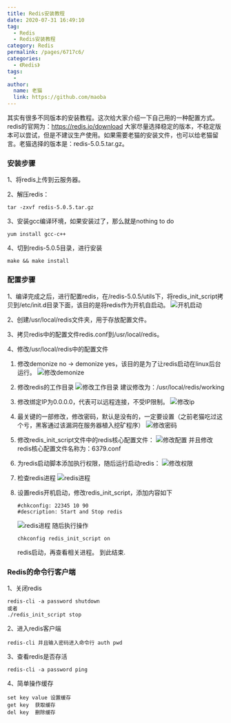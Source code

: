 ```yaml
---
title: Redis安装教程
date: 2020-07-31 16:49:10
tag: 
  - Redis
  - Redis安装教程
category: Redis
permalink: /pages/6717c6/
categories: 
  - 《Redis》
tags: 
  - 
author: 
  name: 老猫
  link: https://github.com/maoba
---
```


其实有很多不同版本的安装教程。这次给大家介绍一下自己用的一种配置方式。redis的官网为：https://redis.io/download  大家尽量选择稳定的版本，不稳定版本可以尝试，但是不建议生产使用。如果需要老猫的安装文件，也可以给老猫留言。老猫选择的版本是：redis-5.0.5.tar.gz。
<!-- more -->
### 安装步骤

1、将redis上传到云服务器。

2、解压redis：

```shell
tar -zxvf redis-5.0.5.tar.gz
```

3、安装gcc编译环境，如果安装过了，那么就是nothing to do

```shell
yum install gcc-c++ 
```

4、切到redis-5.0.5目录，进行安装

```shell
make && make install
```



### 配置步骤

1、编译完成之后，进行配置redis，在/redis-5.0.5/utils下，将redis_init_script拷贝到/etc/init.d目录下面，该目的是将redis作为开机自启动。
  ![开机启动](https://cdn.ktdaddy.com/redis/kjzq.jpg)

2、创建/usr/local/redis文件夹，用于存放配置文件。

3、拷贝redis中的配置文件redis.conf到/usr/local/redis。

4、修改/usr/local/redis中的配置文件

1. 修改demonize no -> demonize yes，该目的是为了让redis启动在linux后台运行。
    ![修改demonize](https://cdn.ktdaddy.com/redis/daem.png)

2. 修改redis的工作目录
    ![修改工作目录](https://cdn.ktdaddy.com/redis/wkmd.png)
    建议修改为：/usr/local/redis/working

3. 修改绑定IP为0.0.0.0，代表可以远程连接，不受IP限制。
    ![修改ip](https://cdn.ktdaddy.com/redis/wkmd.png)

4. 最关键的一部修改，修改密码，默认是没有的，一定要设置（之前老猫吃过这个亏，黑客通过该漏洞在服务器植入挖矿程序）
   ![修改密码](https://cdn.ktdaddy.com/redis/mmmd.png)
   
5. 修改redis_init_script文件中的redis核心配置文件：
   ![修改配置](https://cdn.ktdaddy.com/redis/pzmd.png)
   并且修改redis核心配置文件名称为：6379.conf
   
6. 为redis启动脚本添加执行权限，随后运行启动redis：
   ![修改权限](https://cdn.ktdaddy.com/redis/chmd.png)
   
7. 检查redis进程
   ![redis进程](https://cdn.ktdaddy.com/redis/chmd.png)
   
8. 设置redis开机启动，修改redis_init_script，添加内容如下

   ```shell
   #chkconfig: 22345 10 90
   #description: Start and Stop redis
   ```
   ![redis进程](https://cdn.ktdaddy.com/redis/chkconfig.png)
   随后执行操作

   ```shell
   chkconfig redis_init_script on
   ```

   redis启动，再查看相关进程。
   到此结束.

### Redis的命令行客户端

1、关闭redis

```shell
redis-cli -a password shutdown
或者
./redis_init_script stop 
```

2、进入redis客户端

```shell
redis-cli 并且输入密码进入命令行 auth pwd
```

3、查看redis是否存活

```shell
redis-cli -a password ping
```

4、简单操作缓存

```shell
set key value 设置缓存
get key  获取缓存
del key  删除缓存	
```

